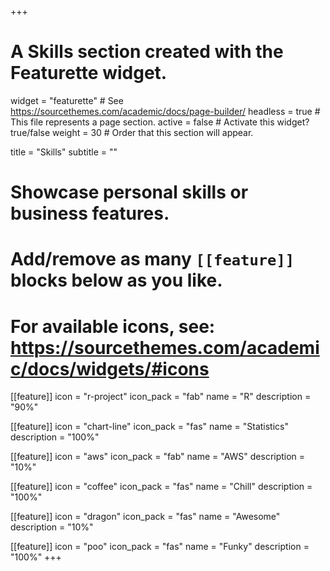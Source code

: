 +++
# A Skills section created with the Featurette widget.
widget = "featurette"  # See https://sourcethemes.com/academic/docs/page-builder/
headless = true  # This file represents a page section.
active = false  # Activate this widget? true/false
weight = 30  # Order that this section will appear.

title = "Skills"
subtitle = ""

# Showcase personal skills or business features.
# 
# Add/remove as many `[[feature]]` blocks below as you like.
# 
# For available icons, see: https://sourcethemes.com/academic/docs/widgets/#icons

[[feature]]
  icon = "r-project"
  icon_pack = "fab"
  name = "R"
  description = "90%"
  
[[feature]]
  icon = "chart-line"
  icon_pack = "fas"
  name = "Statistics"
  description = "100%"  
  
[[feature]]
  icon = "aws"
  icon_pack = "fab"
  name = "AWS"
  description = "10%"
  
[[feature]]
  icon = "coffee"
  icon_pack = "fas"
  name = "Chill"
  description = "100%"

[[feature]]
  icon = "dragon"
  icon_pack = "fas"
  name = "Awesome"
  description = "10%"

[[feature]]
  icon = "poo"
  icon_pack = "fas"
  name = "Funky"
  description = "100%"
+++
